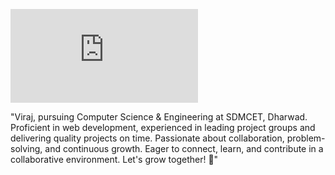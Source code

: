 ![Gif](https://lottie.host/embed/8f0a1bd5-0bf0-469a-b54b-7952f675a357/P1UK1Vq8dk.json)


"Viraj, pursuing Computer Science & Engineering at SDMCET, Dharwad. Proficient in web development, experienced in leading project groups and delivering quality projects on time. Passionate about collaboration, problem-solving, and continuous growth. Eager to connect, learn, and contribute in a collaborative environment. Let's grow together! 👋"

<!---
virumons/virumons is a ✨ special ✨ repository because its `README.md` (this file) appears on your GitHub profile.
You can click the Preview link to take a look at your changes.
--->
